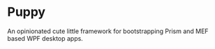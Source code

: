 Puppy
=====

An opinionated cute little framework for bootstrapping Prism and MEF based WPF desktop apps.
